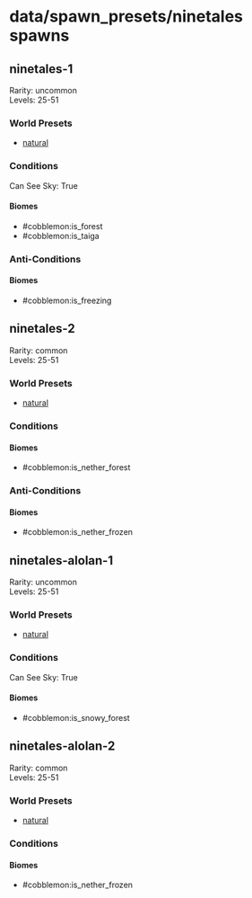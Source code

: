 # data/spawn_presets/ninetales spawns  
  
## ninetales-1  
Rarity: uncommon  
Levels: 25-51  
  
### World Presets  
* [natural](/data/world_presets/natural.md)  
  
### Conditions  
Can See Sky: True  
  
#### Biomes  
  * #cobblemon:is_forest
  * #cobblemon:is_taiga
  
  
### Anti-Conditions  
  
#### Biomes  
  * #cobblemon:is_freezing
  
  
## ninetales-2  
Rarity: common  
Levels: 25-51  
  
### World Presets  
* [natural](/data/world_presets/natural.md)  
  
### Conditions  
  
#### Biomes  
  * #cobblemon:is_nether_forest
  
  
### Anti-Conditions  
  
#### Biomes  
  * #cobblemon:is_nether_frozen
  
  
## ninetales-alolan-1  
Rarity: uncommon  
Levels: 25-51  
  
### World Presets  
* [natural](/data/world_presets/natural.md)  
  
### Conditions  
Can See Sky: True  
  
#### Biomes  
  * #cobblemon:is_snowy_forest
  
  
## ninetales-alolan-2  
Rarity: common  
Levels: 25-51  
  
### World Presets  
* [natural](/data/world_presets/natural.md)  
  
### Conditions  
  
#### Biomes  
  * #cobblemon:is_nether_frozen
  
